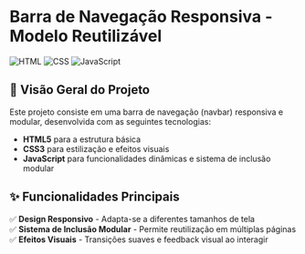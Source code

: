 # Barra de Navegação Responsiva - Modelo Reutilizável

![HTML](https://img.shields.io/badge/HTML5-E34F26?style=for-the-badge&logo=html5&logoColor=white)
![CSS](https://img.shields.io/badge/CSS3-1572B6?style=for-the-badge&logo=css3&logoColor=white)
![JavaScript](https://img.shields.io/badge/JavaScript-F7DF1E?style=for-the-badge&logo=javascript&logoColor=black)

## 📌 Visão Geral do Projeto

Este projeto consiste em uma barra de navegação (navbar) responsiva e modular, desenvolvida com as seguintes tecnologias:

- **HTML5** para a estrutura básica
- **CSS3** para estilização e efeitos visuais
- **JavaScript** para funcionalidades dinâmicas e sistema de inclusão modular

## ✨ Funcionalidades Principais

✅ **Design Responsivo** - Adapta-se a diferentes tamanhos de tela  
✅ **Sistema de Inclusão Modular** - Permite reutilização em múltiplas páginas  
✅ **Efeitos Visuais** - Transições suaves e feedback visual ao interagir  
 




